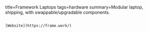 title=Framework Laptops
tags=hardware
summary=Modular laptop, shipping, with swappable/upgradable components.
~~~~~~

[Website](https://frame.work/)

